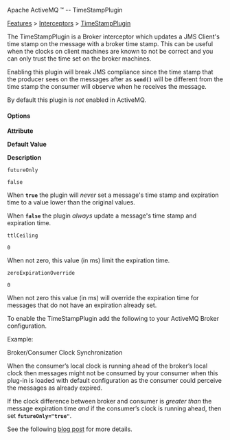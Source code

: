 Apache ActiveMQ ™ -- TimeStampPlugin 

[Features](features.md) > [Interceptors](Features/interceptors.md) > [TimeStampPlugin](Features/InterceptorsFeatures/Interceptors/Features/Interceptors/timestampplugin.md)


The TimeStampPlugin is a Broker interceptor which updates a JMS Client's time stamp on the message with a broker time stamp. This can be useful when the clocks on client machines are known to not be correct and you can only trust the time set on the broker machines.

Enabling this plugin will break JMS compliance since the time stamp that the producer sees on the messages after as **`send()`** will be different from the time stamp the consumer will observe when he receives the message.

By default this plugin is _not_ enabled in ActiveMQ.

#### Options

**Attribute**

**Default Value**

**Description**

`futureOnly`

`false`

When **`true`** the plugin will _never_ set a message's time stamp and expiration time to a value lower than the original values.

When **`false`** the plugin _always_ update a message's time stamp and expiration time.

`ttlCeiling`

`0`

When not zero, this value (in ms) limit the expiration time.

`zeroExpirationOverride`

`0`

When not zero this value (in ms) will override the expiration time for messages that do not have an expiration already set.

To enable the TimeStampPlugin add the following to your ActiveMQ Broker configuration.

Example:

<plugins>
  <!\-\- 86,400,000 ms = 1 day -->
  <timeStampingBrokerPlugin ttlCeiling="86400000" zeroExpirationOverride="86400000"/>
</plugins>

Broker/Consumer Clock Synchronization

When the consumer’s local clock is running ahead of the broker’s local clock then messages might not be consumed by your consumer when this plug-in is loaded with default configuration as the consumer could perceive the messages as already expired.

If the clock difference between broker and consumer is _greater than_ the message expiration time _and_ if the consumer’s clock is running ahead, then set **`futureOnly="true"`**.

See the following [blog post](http://tmielke.blogspot.com/2011/01/sync-your-machine-clocks.html) for more details.

